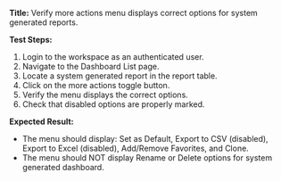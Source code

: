 **Title:** Verify more actions menu displays correct options for system generated reports.

**Test Steps:**
1. Login to the workspace as an authenticated user.
2. Navigate to the Dashboard List page.
3. Locate a system generated report in the report table.
4. Click on the more actions toggle button.
5. Verify the menu displays the correct options.
6. Check that disabled options are properly marked.

**Expected Result:**
* The menu should display: Set as Default, Export to CSV (disabled), Export to Excel (disabled), Add/Remove Favorites, and Clone.
* The menu should NOT display Rename or Delete options for system generated dashboard.